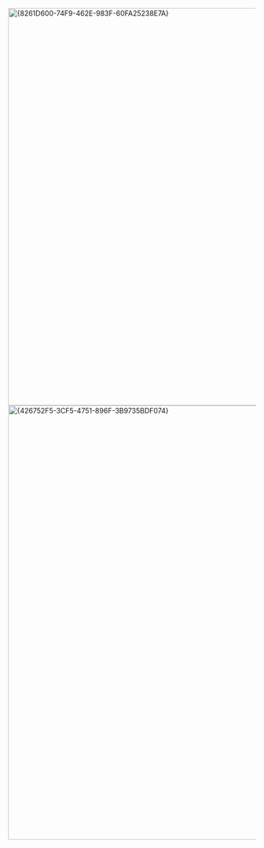 <img width="809" alt="{8261D600-74F9-462E-983F-60FA25238E7A}" src="https://github.com/user-attachments/assets/e84d81a2-6256-4826-b708-5c00d07b3378">
<img width="884" alt="{426752F5-3CF5-4751-896F-3B9735BDF074}" src="https://github.com/user-attachments/assets/1172320f-6eb0-498a-8ee8-98a144a6aef2">
